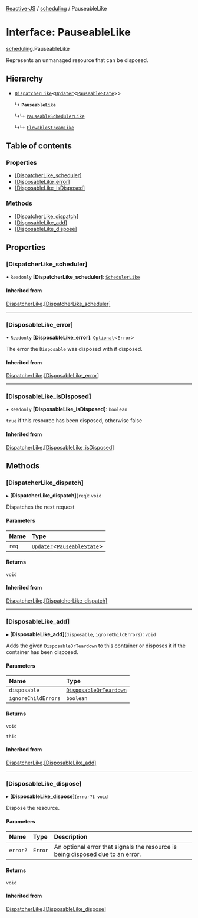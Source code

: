 [Reactive-JS](../README.md) / [scheduling](../modules/scheduling.md) / PauseableLike

# Interface: PauseableLike

[scheduling](../modules/scheduling.md).PauseableLike

Represents an unmanaged resource that can be disposed.

## Hierarchy

- [`DispatcherLike`](scheduling.DispatcherLike.md)<[`Updater`](../modules/functions.md#updater)<[`PauseableState`](../modules/scheduling.md#pauseablestate)\>\>

  ↳ **`PauseableLike`**

  ↳↳ [`PauseableSchedulerLike`](scheduling.PauseableSchedulerLike.md)

  ↳↳ [`FlowableStreamLike`](streaming.FlowableStreamLike.md)

## Table of contents

### Properties

- [[DispatcherLike\_scheduler]](scheduling.PauseableLike.md#[dispatcherlike_scheduler])
- [[DisposableLike\_error]](scheduling.PauseableLike.md#[disposablelike_error])
- [[DisposableLike\_isDisposed]](scheduling.PauseableLike.md#[disposablelike_isdisposed])

### Methods

- [[DispatcherLike\_dispatch]](scheduling.PauseableLike.md#[dispatcherlike_dispatch])
- [[DisposableLike\_add]](scheduling.PauseableLike.md#[disposablelike_add])
- [[DisposableLike\_dispose]](scheduling.PauseableLike.md#[disposablelike_dispose])

## Properties

### [DispatcherLike\_scheduler]

• `Readonly` **[DispatcherLike\_scheduler]**: [`SchedulerLike`](scheduling.SchedulerLike.md)

#### Inherited from

[DispatcherLike](scheduling.DispatcherLike.md).[[DispatcherLike_scheduler]](scheduling.DispatcherLike.md#[dispatcherlike_scheduler])

___

### [DisposableLike\_error]

• `Readonly` **[DisposableLike\_error]**: [`Optional`](../modules/functions.md#optional)<`Error`\>

The error the `Disposable` was disposed with if disposed.

#### Inherited from

[DispatcherLike](scheduling.DispatcherLike.md).[[DisposableLike_error]](scheduling.DispatcherLike.md#[disposablelike_error])

___

### [DisposableLike\_isDisposed]

• `Readonly` **[DisposableLike\_isDisposed]**: `boolean`

`true` if this resource has been disposed, otherwise false

#### Inherited from

[DispatcherLike](scheduling.DispatcherLike.md).[[DisposableLike_isDisposed]](scheduling.DispatcherLike.md#[disposablelike_isdisposed])

## Methods

### [DispatcherLike\_dispatch]

▸ **[DispatcherLike_dispatch]**(`req`): `void`

Dispatches the next request

#### Parameters

| Name | Type |
| :------ | :------ |
| `req` | [`Updater`](../modules/functions.md#updater)<[`PauseableState`](../modules/scheduling.md#pauseablestate)\> |

#### Returns

`void`

#### Inherited from

[DispatcherLike](scheduling.DispatcherLike.md).[[DispatcherLike_dispatch]](scheduling.DispatcherLike.md#[dispatcherlike_dispatch])

___

### [DisposableLike\_add]

▸ **[DisposableLike_add]**(`disposable`, `ignoreChildErrors`): `void`

Adds the given `DisposableOrTeardown` to this container or disposes it if the container has been disposed.

#### Parameters

| Name | Type |
| :------ | :------ |
| `disposable` | [`DisposableOrTeardown`](../modules/util.md#disposableorteardown) |
| `ignoreChildErrors` | `boolean` |

#### Returns

`void`

`this`

#### Inherited from

[DispatcherLike](scheduling.DispatcherLike.md).[[DisposableLike_add]](scheduling.DispatcherLike.md#[disposablelike_add])

___

### [DisposableLike\_dispose]

▸ **[DisposableLike_dispose]**(`error?`): `void`

Dispose the resource.

#### Parameters

| Name | Type | Description |
| :------ | :------ | :------ |
| `error?` | `Error` | An optional error that signals the resource is being disposed due to an error. |

#### Returns

`void`

#### Inherited from

[DispatcherLike](scheduling.DispatcherLike.md).[[DisposableLike_dispose]](scheduling.DispatcherLike.md#[disposablelike_dispose])
